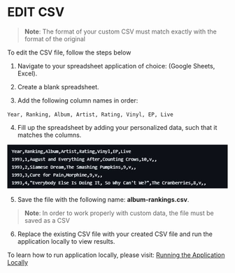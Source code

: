 <!-- _sidebar.md -->

# EDIT CSV

>**Note**: The format of your custom CSV must match exactly with the format of the original

To edit the CSV file, follow the steps below
    
1) Navigate to your spreadsheet application of choice: (Google Sheets, Excel).

2) Create a blank spreadsheet.

3) Add the following column names in order:

`Year, Ranking, Album, Artist, Rating, Vinyl, EP, Live`

4) Fill up the spreadsheet by adding your personalized data, such that it matches the columns.
<!-- Insert an example here -->
![Example CSV](../Images/396_21.png)

5) Save the file with the following name: **album-rankings.csv**.

<!-- Maybe add a note saying it has to be saved as a CSV -->
>**Note**: In order to work properly with custom data, the file must be saved as a CSV

6) Replace the existing CSV file with your created CSV file and run the application locally to view results.

<!-- Make Run the Application have a link to localApp running steps -->
To learn how to run application locally, please visit: [Running the Application Locally](/Tasks/appLocal.md)